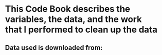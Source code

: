 
# This Code Book describes the variables, the data, and the work that I performed to clean up the data

## Data used is downloaded from:

